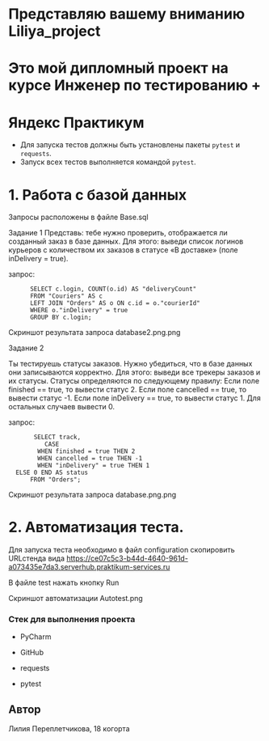 ﻿
# Представляю вашему вниманию Liliya_project
# Это мой дипломный проект на курсе Инженер по тестированию +
# Яндекс Практикум


- Для запуска тестов должны быть установлены пакеты `pytest` и `requests`.
- Запуск всех тестов выполняется командой `pytest`.


# 1. Работа с базой данных
Запросы расположены в файле Base.sql 

Задание 1
Представь: тебе нужно проверить, отображается ли созданный заказ в базе данных.
Для этого: выведи список логинов курьеров с количеством их заказов в статусе «В доставке» (поле inDelivery = true). 

запрос:

          SELECT c.login, COUNT(o.id) AS "deliveryCount" 
          FROM "Couriers" AS c 
          LEFT JOIN "Orders" AS o ON c.id = o."courierId" 
          WHERE o."inDelivery" = true 
          GROUP BY c.login;

Скриншот результата запроса database2.png.png 

Задание 2

Ты тестируешь статусы заказов. Нужно убедиться, что в базе данных они записываются корректно.
Для этого: выведи все трекеры заказов и их статусы. 
Статусы определяются по следующему правилу:
Если поле finished == true, то вывести статус 2.
Если поле canсelled == true, то вывести статус -1.
Если поле inDelivery == true, то вывести статус 1.
Для остальных случаев вывести 0.

запрос:

           SELECT track, 
              CASE 
	        WHEN finished = true THEN 2 
	        WHEN cancelled = true THEN -1 
	        WHEN "inDelivery" = true THEN 1 
	  ELSE 0 END AS status 
          FROM "Orders";

Скриншот результата запроса database.png.png
# 2. Автоматизация теста.

Для запуска теста необходимо в файл configuration скопировить URLстенда вида 
https://ce07c5c3-b44d-4640-961d-a073435e7da3.serverhub.praktikum-services.ru

В файле test нажать кнопку Run 

Скриншот автоматизации  Autotest.png 

### Стек для выполнения проекта

* PyCharm
* GitHub

* requests
* pytest

## Автор

Лилия Переплетчикова, 18 когорта